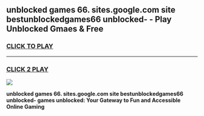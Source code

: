 
## unblocked games 66. sites.google.com site bestunblockedgames66 unblocked- - Play Unblocked Gmaes & Free
<h3>
<a href="https://premium.freeplayer.one?title=unblocked_games_66._sites.google.com_site_bestunblockedgames66_unblocked-&ref=20F">CLICK TO PLAY</a></h3>
<hr>

<h3>
<a href="https://premium.freeplayer.one?title=unblocked_games_66._sites.google.com_site_bestunblockedgames66_unblocked-&ref=20F">CLICK 2 PLAY</a>
  
</h3>

<a href="https://premium.freeplayer.one?title=unblocked_games_66._sites.google.com_site_bestunblockedgames66_unblocked-&ref=20F/"><img src="https://clearcache.store/games.png"></a>


**unblocked games 66. sites.google.com site bestunblockedgames66 unblocked- games unblocked: Your Gateway to Fun and Accessible Online Gaming**

